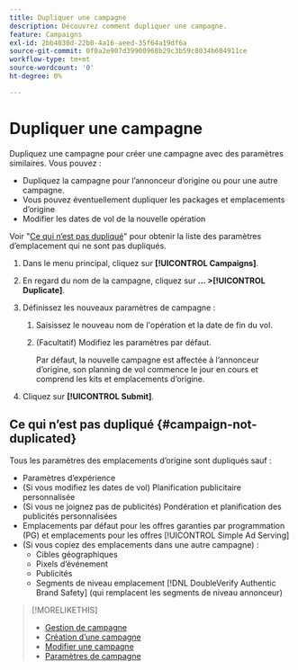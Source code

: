 ```yaml
---
title: Dupliquer une campagne
description: Découvrez comment dupliquer une campagne.
feature: Campaigns
exl-id: 2bb4030d-22b0-4a16-aeed-35f64a19df6a
source-git-commit: 0f0a2e907d39900968b29c3b59c8034b604911ce
workflow-type: tm+mt
source-wordcount: '0'
ht-degree: 0%

---
```


# Dupliquer une campagne

<!-- Some placements don't have this option. Clarify which placement types aren't eligible -- is it PG placements, or all placements using private inventory? And anything else? -->

Dupliquez une campagne pour créer une campagne avec des paramètres similaires. Vous pouvez :

* Dupliquez la campagne pour l’annonceur d’origine ou pour une autre campagne.
* Vous pouvez éventuellement dupliquer les packages et emplacements d’origine
* Modifier les dates de vol de la nouvelle opération

Voir &quot;[Ce qui n’est pas dupliqué](#campaign-not-duplicated)&quot; pour obtenir la liste des paramètres d’emplacement qui ne sont pas dupliqués.

1. Dans le menu principal, cliquez sur **[!UICONTROL Campaigns]**.
1. En regard du nom de la campagne, cliquez sur **... >[!UICONTROL Duplicate]**.
1. Définissez les nouveaux paramètres de campagne :
   1. Saisissez le nouveau nom de l&#39;opération et la date de fin du vol.
   1. (Facultatif) Modifiez les paramètres par défaut.

      Par défaut, la nouvelle campagne est affectée à l’annonceur d’origine, son planning de vol commence le jour en cours et comprend les kits et emplacements d’origine.

1. Cliquez sur **[!UICONTROL Submit]**.

## Ce qui n’est pas dupliqué {#campaign-not-duplicated}

Tous les paramètres des emplacements d’origine sont dupliqués sauf :

* Paramètres d’expérience
* (Si vous modifiez les dates de vol) Planification publicitaire personnalisée
* (Si vous ne joignez pas de publicités) Pondération et planification des publicités personnalisées
* Emplacements par défaut pour les offres garanties par programmation (PG) et emplacements pour les offres [!UICONTROL Simple Ad Serving]
* (Si vous copiez des emplacements dans une autre campagne) :
   * Cibles géographiques
   * Pixels d’événement
   * Publicités
   * Segments de niveau emplacement [!DNL DoubleVerify Authentic Brand Safety] (qui remplacent les segments de niveau annonceur)

>[!MORELIKETHIS]
>
>* [Gestion de campagne](campaign-about.md)
>* [Création d’une campagne](campaign-create.md)
>* [Modifier une campagne](campaign-edit.md)
>* [Paramètres de campagne](campaign-settings.md)

